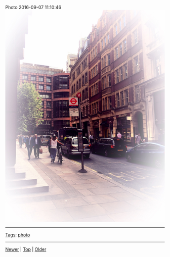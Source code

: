 <!--
title: Photo 2016-09-07 11
date: 2020-06-28T14:57:48.989Z
tags: photo
-->










Photo 2016-09-07 11:10:46
![](150071086552-0.jpg)

<!--BOTTOM-POST-NAVIGATION-->
---

[Tags](tags.md): [photo](tag-photo.md)

---

[Newer](148993750632.md) | [Top](index.md) | [Older](151976604492.md)